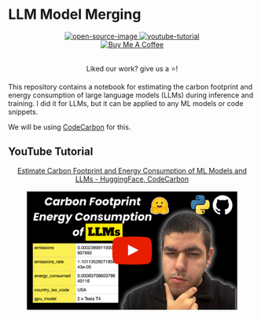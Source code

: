 # LLM Model Merging

<div align="center">
    <a href="">
        <img alt="open-source-image"
        src="https://img.shields.io/badge/Open%20Source%20❤%EF%B8%8F-%2325A162.svg?style=flat"
        style="height: 30px"/>
    </a>
    <a href="https://www.youtube.com/watch?v=yH5vbK6wb1Q">
        <img alt="youtube-tutorial"
        src="https://img.shields.io/badge/YouTube Tutorial-%23FF0000.svg?logo=youtube&logoColor=white&style=flat"
        style="height: 30px"/>
    </a>
</div>
<div align="center">
    <a href="https://ko-fi.com/uygarkurt" target="_blank">
        <img src="https://storage.ko-fi.com/cdn/brandasset/v2/support_me_on_kofi_blue.png?_gl=1*gypxqi*_gcl_aw*R0NMLjE3MzU5Mzk3MjAuQ2owS0NRaUFzdDY3QmhDRUFSSXNBS0tkV09raHpzemtTUGxadnNOamVpN0FBRDhOdVloTVhuRHJrampCRGhac3FyT2pCY29iRWV0TmNKY2FBbWxiRUFMd193Y0I.*_gcl_au*MjUwODAwNDk1LjE3MzU5NDExMjA.*_ga*MTM3MTUxODgyMS4xNzM1OTQwODYy*_ga_M13FZ7VQ2C*MTczNTk0NTM3MC4yLjEuMTczNTk0NTk4OS40MS4wLjA." alt="Buy Me A Coffee" 
        style="height: 38px"/>
    </a>
</div>
<br/>
<div align="center">
    <p>Liked our work? give us a ⭐!</p>
</div>

This repository contains a notebook for estimating the carbon footprint and energy consumption of large language models (LLMs) during inference and training. I did it for LLMs, but it can be applied to any ML models or code snippets.

We will be using [CodeCarbon](https://github.com/mlco2/codecarbon) for this.

## YouTube Tutorial
<div align="center">
    <a href="https://www.youtube.com/watch?v=1PBneCKqiqQ">Estimate Carbon Footprint and Energy Consumption of ML Models and LLMs - HuggingFace, CodeCarbon</a>
    <br>
    <br>
    <a href="https://youtu.be/gNXBp3wttFU">
        <img src="./assets/thumbnail.png" height="85%" width="85%%"/>
    </a>
</div>